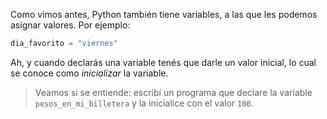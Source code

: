 Como vimos antes, Python también tiene variables, a las que les podemos asignar valores. Por ejemplo:

```python
dia_favorito = "viernes"
```

Ah, y cuando declarás una variable tenés que darle un valor inicial, lo cual se conoce como _inicializar_ la variable.

> Veamos si se entiende: escribí un programa que declare la variable `pesos_en_mi_billetera` y la inicialice con el valor `100`.
